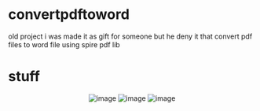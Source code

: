# convertpdftoword
old project i was made it as gift for someone but he deny it that convert pdf files to word file using spire pdf lib 


# stuff

<center>

![image](https://user-images.githubusercontent.com/104179839/236058630-f7b879d0-3d9c-43af-86a4-101c3002d244.png)
![image](https://user-images.githubusercontent.com/104179839/236058748-28af55e8-6b32-4ba1-9eda-e30395dd01de.png)
![image](https://user-images.githubusercontent.com/104179839/236058841-2997cfdf-581b-4988-97a5-f8324642333d.png)


</center>
